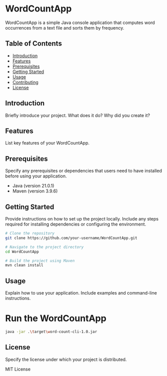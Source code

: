 # WordCountApp

WordCountApp is a simple Java console application that computes word occurrences from a text file and sorts them by frequency.

## Table of Contents

- [Introduction](#introduction)
- [Features](#features)
- [Prerequisites](#prerequisites)
- [Getting Started](#getting-started)
- [Usage](#usage)
- [Contributing](#contributing)
- [License](#license)

## Introduction

Briefly introduce your project. What does it do? Why did you create it?

## Features

List key features of your WordCountApp.

## Prerequisites

Specify any prerequisites or dependencies that users need to have installed before using your application.

- Java (version 21.0.1)
- Maven (version 3.9.6)

## Getting Started

Provide instructions on how to set up the project locally. Include any steps required for installing dependencies or configuring the environment.

```bash
# Clone the repository
git clone https://github.com/your-username/WordCountApp.git

# Navigate to the project directory
cd WordCountApp

# Build the project using Maven
mvn clean install
```

## Usage
Explain how to use your application. Include examples and command-line instructions.

# Run the WordCountApp

```bash
java -jar .\target\word-count-cli-1.0.jar
```


##  License
Specify the license under which your project is distributed.

MIT License
